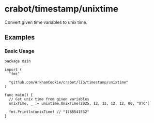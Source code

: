 # crabot/timestamp/unixtime

Convert given time variables to unix time.

## Examples

### Basic Usage

```golang
package main

import (
  "fmt"

  "github.com/ArkhamCookie/crabot/lib/timestamp/unixtime"
)

func main() {
  // Get unix time from given variables
  unixTime, _ := unixtime.UnixTime(2025, 12, 12, 12, 12, 00, "UTC")

  fmt.Println(unixTime) // "1765541532"
}
```
